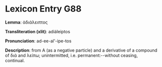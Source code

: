 # Lexicon Entry G88

**Lemma**: ἀδιάλειπτος

**Transliteration (xlit)**: adiáleiptos

**Pronunciation**: ad-ee-al'-ipe-tos

**Description**:
from Α (as a negative particle) and a derivative of a compound of διά and λείπω; unintermitted, i.e. permanent:--without ceasing, continual.
